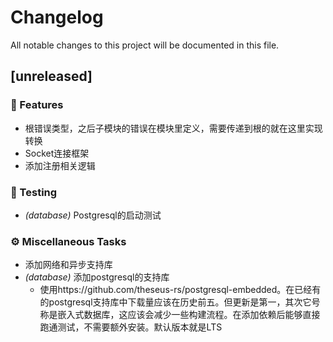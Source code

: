 # Changelog

All notable changes to this project will be documented in this file.

## [unreleased]

### 🚀 Features

- 根错误类型，之后子模块的错误在模块里定义，需要传递到根的就在这里实现转换
- Socket连接框架
- 添加注册相关逻辑

### 🧪 Testing

- *(database)* Postgresql的启动测试

### ⚙️ Miscellaneous Tasks

- 添加网络和异步支持库
- *(database)* 添加postgresql的支持库
  - 使用https://github.com/theseus-rs/postgresql-embedded。在已经有的postgresql支持库中下载量应该在历史前五。但更新是第一，其次它号称是嵌入式数据库，这应该会减少一些构建流程。在添加依赖后能够直接跑通测试，不需要额外安装。默认版本就是LTS


<!-- generated by git-cliff -->
